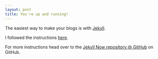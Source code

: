 ```yaml
---
layout: post
title: You're up and running!
---
```


The easiest way to make your blogs is with [Jekyll](http://jekyllrb.com/). 

I followed the instructions [here](http://www.smashingmagazine.com/2014/08/01/build-blog-jekyll-github-pages/). 

For more instructions head over to the [Jekyll Now repository @ GitHub](https://github.com/barryclark/jekyll-now) on GitHub.
